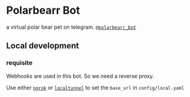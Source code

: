 # Polarbearr Bot

a virtual polar bear pet on telegram.
[`@polarbearr_bot`](https://t.me/polarbearr_bot)

## Local development

### requisite

Webhooks are used in this bot. So we need a reverse proxy.

Use either [`ngrok`](https://ngrok.com/) or
[`localtunnel`](https://github.com/localtunnel/localtunnel) to set the
`base_url` in `config/local.yaml`

